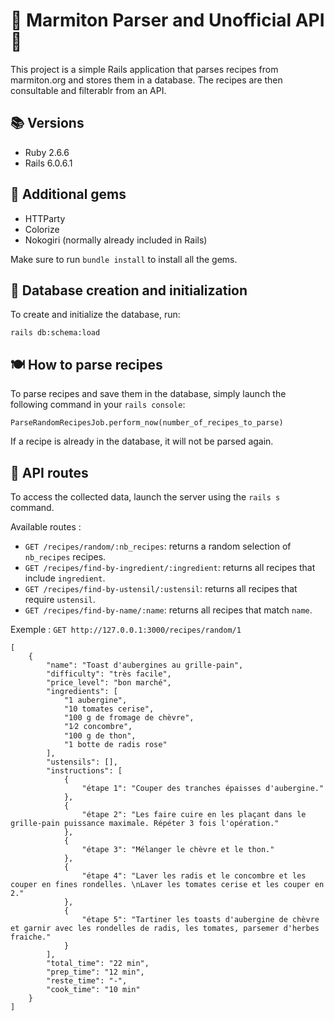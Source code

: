 

# 🍴 Marmiton Parser and Unofficial API 🍲

This project is a simple Rails application that parses recipes from marmiton.org and stores them in a database. The recipes are then consultable and filterablr from an API.

## 📚 Versions

- Ruby 2.6.6
- Rails 6.0.6.1

## 💎 Additional gems

- HTTParty
- Colorize
- Nokogiri (normally already included in Rails)

Make sure to run `bundle install` to install all the gems.

## 💾 Database creation and initialization

To create and initialize the database, run:

```
rails db:schema:load 
```

## 🍽️ How to parse recipes

To parse recipes and save them in the database, simply launch the following command in your `rails console`:

```
ParseRandomRecipesJob.perform_now(number_of_recipes_to_parse)
```

If a recipe is already in the database, it will not be parsed again.

## 🍲 API routes

To access the collected data, launch the server using the `rails s` command. 

Available routes :
- `GET /recipes/random/:nb_recipes`: returns a random selection of `nb_recipes` recipes.
- `GET /recipes/find-by-ingredient/:ingredient`: returns all recipes that include `ingredient`.
- `GET /recipes/find-by-ustensil/:ustensil`: returns all recipes that require `ustensil`.
- `GET /recipes/find-by-name/:name`: returns all recipes that match `name`.

Exemple :
`GET http://127.0.0.1:3000/recipes/random/1`

```
[
	{
		"name": "Toast d'aubergines au grille-pain",
		"difficulty": "très facile",
		"price_level": "bon marché",
		"ingredients": [
			"1 aubergine",
			"10 tomates cerise",
			"100 g de fromage de chèvre",
			"1⁄2 concombre",
			"100 g de thon",
			"1 botte de radis rose"
		],
		"ustensils": [],
		"instructions": [
			{
				"étape 1": "Couper des tranches épaisses d'aubergine."
			},
			{
				"étape 2": "Les faire cuire en les plaçant dans le grille-pain puissance maximale. Répéter 3 fois l'opération."
			},
			{
				"étape 3": "Mélanger le chèvre et le thon."
			},
			{
				"étape 4": "Laver les radis et le concombre et les couper en fines rondelles. \nLaver les tomates cerise et les couper en 2."
			},
			{
				"étape 5": "Tartiner les toasts d'aubergine de chèvre et garnir avec les rondelles de radis, les tomates, parsemer d'herbes fraiche."
			}
		],
		"total_time": "22 min",
		"prep_time": "12 min",
		"reste_time": "-",
		"cook_time": "10 min"
	}
]
```
